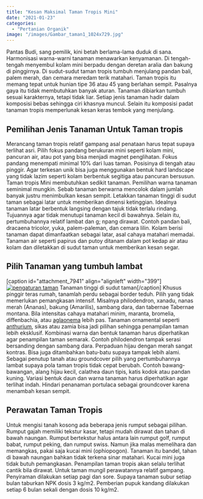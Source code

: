 ```yaml
---
title: "Kesan Maksimal Taman Tropis Mini"
date: "2021-01-23"
categories: 
  - "Pertanian Organik"
image: "/images/Gambar_taman1_1024x729.jpg"
---
```


Pantas Budi, sang pemilik, kini betah berlama-lama duduk di sana. Harmonisasi warna-warni tanaman menawarkan kenyamanan. Di tengah-tengah menyembul kolam mini berpadu dengan deretan aralia dan bakung di pinggirnya. Di sudut-sudut taman tropis tumbuh menjulang pandan bali, palem merah, dan cemara meredam terik matahari. Taman tropis itu memang tepat untuk hunian tipe 36 atau 45 yang berlahan sempit. Pasalnya gaya itu tidak membutuhkan banyak aturan. Tanaman dibiarkan tumbuh sesuai karakternya, tetapi tidak liar. Setiap jenis tanaman hadir dalam komposisi bebas sehingga ciri khasnya muncul. Selain itu komposisi padat tanaman tropis memperlunak kesan keras tembok yang menjulang.

## Pemilihan Jenis Tanaman Untuk Taman tropis

Merancang taman tropis relatif gampang asal penataan harus tepat supaya terlihat asri. Pilih fokus pandang berukuran mini seperti kolam mini, pancuran air, atau pot yang bisa menjadi magnet penglihatan. Fokus pandang menempati minimal 10% dari luas taman. Posisinya di tengah atau pinggir. Agar terkesan unik bisa juga menggunakan bentuk hard landscape yang tidak lazim seperti kolam berbentuk segitiga atau pancuran bersusun. Taman tropis Mini membutuhkan sedikit tanaman. Pemilihan warna tanaman seminimal mungkin. Sebab tanaman berwarna mencolok dalam jumlah banyak justru menimbulkan kesan sempit. Letakkan tanaman tinggi di sudut taman sebagai latar untuk memberikan dimensi ketinggian. Idealnya tanaman latar berbentuk langsing dengan tajuk tidak terlalu rindang. Tujuannya agar tidak menutupi tanaman kecil di bawahnya. Selain itu, pertumbuhannya relatif lambat dan g; npang dirawat. Contoh pandan bali, dracaena tricolor, yuka, palem-paleman, dan cemara lilin. Kolam berisi tanaman dapat dimanfaatkan sebagai latar, asal cahaya matahari memadai. Tanaman air seperti papirus dan putoy ditanam dalam pot kedap air atau kolam dan diletakkan di sudut taman untuk memberikan kesan segar.

## Pilih Tanaman yang tumbuh lambat

\[caption id="attachment\_7941" align="alignleft" width="399"\][![pengaturan taman](/images/Gambar_taman_1024x664.jpg)](http://localhost/mitra/wp-content/uploads/2021/01/Gambar_taman_1024x664.jpg) Tanaman tinggi di sudut taman\[/caption\] Khusus pinggir teras rumah, tanamlah perdu sebagai border teduh. Pilih yang tidak memerlukan pemangkasan intensif. Misalnya philodendron, xanadu, nanas merah (Ananas), bakung (Amarilis), sambang dara, dan tabernae Tabernae montana. Bila intensitas cahaya matahari minim, maranta, bromelia, diffenbachia, atau [aglaonema](http://localhost/mitra/topik/aglaonema "aglaonema") lebih pas. Tanaman ornamental seperti [anthurium](http://localhost/mitra/topik/anthurium "anthurium"), sikas atau zamia bisa jadi pilihan sehingga penampilan taman lebih eksklusif. Kombinasi warna dan bentuk tanaman harus diperhatikan agar penampilan taman semarak. Contoh philodendron tampak serasi bersanding dengan sambang dara. Perpaduan hijau dengan merah sangat kontras. Bisa juga ditambahkan batu-batu supaya tampak lebih alami. Sebagai penutup tanah atau groundcover pilih yang pertumbuhannya lambat supaya pola taman tropis tidak cepat berubah. Contoh bawang-bawangan, alang hijau kecil, calathea daun tipis, katis kodok atau pandan kuning. Variasi bentuk daun dan warna tanaman harus diperhatikan agar terlihat indah. Hindari penanaman portulaca sebagai groundcover karena menambah kesan sempit.

## Perawatan Taman Tropis

Untuk mengisi tanah kosong ada beberapa jenis rumput sebagai pilihan. Rumput gajah memiliki tekstur kasar, tetapi mudah dirawat dan tahan di bawah naungan. Rumput bertekstur halus antara lain rumput golf, rumput babat, rumput peking, dan rumput swiss. Namun jika malas memelihara dan memangkas, pakai saja kucai mini (ophiopogon). Tanaman itu bandel, tahan di bawah naungan bahkan tidak terkena sinar matahari. Kucai mini juga tidak butuh pemangkasan. Penampilan taman tropis akan selalu terlihat cantik bila dirawat. Untuk taman mungil perawatannya relatif gampang. Penyiraman dilakukan setiap pagi dan sore. Supaya tanaman subur setiap bulan taburkan NPK dosis 3 kg/m2. Pemberian pupuk kandang dilakukan setiap 6 bulan sekali dengan dosis 10 kg/m2.
